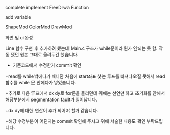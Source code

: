 complete implement FreeDrwa Function

add variable 

ShapeMod
ColorMod
DrawMod

화면 및 ui 완성

Line 함수 구현 후 추가하려 했는데
Main.c 구조가 while문이라 뭔가 안되는 듯 함.
작동 됐던 원본 그대로 올려두긴 했습니다.

+ 기존코드에서 수정한거 commit 확인

+read를 while밖에다가 빼니깐 처음에 start좌표 찾는 루프를 빠져나오질 못해서
read함수를 while 문 안에다가 넣었습니다.

+추가로 다음 루프에서 dx dy로 for문을 돌리던데
위에는 선언만 하고 초기화를 안해서 해당부분에서 segmentation fault가 일어납니다.

+dx dy에 대한 연산이 추가 되어야 할거 같습니다.

+해당 수정부분이 어딘지는 commit 확인해 주시고 
위에 서술한 내용도 확인 부탁드립니다.
